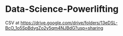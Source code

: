 # Data-Science-Powerlifting

CSV at https://drive.google.com/drive/folders/13eDSL-BcO_1o5SpBdvgZo2y5qm4NJBdG?usp=sharing


